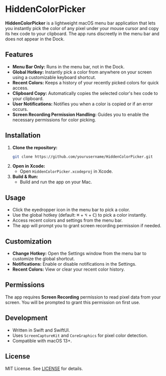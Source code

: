 # HiddenColorPicker

**HiddenColorPicker** is a lightweight macOS menu bar application that lets you instantly pick the color of any pixel under your mouse cursor and copy its hex code to your clipboard. The app runs discreetly in the menu bar and does not appear in the Dock.

## Features

- **Menu Bar Only:** Runs in the menu bar, not in the Dock.
- **Global Hotkey:** Instantly pick a color from anywhere on your screen using a customizable keyboard shortcut.
- **Recent Colors:** Keeps a history of your recently picked colors for quick access.
- **Clipboard Copy:** Automatically copies the selected color's hex code to your clipboard.
- **User Notifications:** Notifies you when a color is copied or if an error occurs.
- **Screen Recording Permission Handling:** Guides you to enable the necessary permissions for color picking.

## Installation

1. **Clone the repository:**
   ```sh
   git clone https://github.com/yourusername/HiddenColorPicker.git
   ```
2. **Open in Xcode:**
   - Open `HiddenColorPicker.xcodeproj` in Xcode.
3. **Build & Run:**
   - Build and run the app on your Mac.

## Usage

- Click the eyedropper icon in the menu bar to pick a color.
- Use the global hotkey (default: <kbd>⌘</kbd> + <kbd>⌥</kbd> + <kbd>C</kbd>) to pick a color instantly.
- Access recent colors and settings from the menu bar.
- The app will prompt you to grant screen recording permission if needed.

## Customization

- **Change Hotkey:** Open the Settings window from the menu bar to customize the global shortcut.
- **Notifications:** Enable or disable notifications in the Settings.
- **Recent Colors:** View or clear your recent color history.

## Permissions

The app requires **Screen Recording** permission to read pixel data from your screen. You will be prompted to grant this permission on first use.

## Development

- Written in Swift and SwiftUI.
- Uses `ScreenCaptureKit` and `CoreGraphics` for pixel color detection.
- Compatible with macOS 13+.

## License

MIT License. See [LICENSE](LICENSE) for details. 